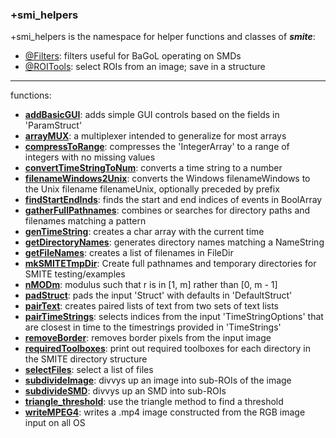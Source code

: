 ### +smi_helpers

+smi_helpers is the namespace for helper functions and classes of ***smite***:
- [@Filters](@Filters/README.md):
  filters useful for BaGoL operating on SMDs
- [@ROITools](@ROITools/README.md):
  select ROIs from an image; save in a structure

---

functions:
- **[addBasicGUI](addBasicGUI.m)**:
  adds simple GUI controls based on the fields in 'ParamStruct'
- **[arrayMUX](arrayMUX.m)**:
  a multiplexer intended to generalize for most arrays
- **[compressToRange](compressToRange.m)**:
  compresses the 'IntegerArray' to a range of integers with no missing values
- **[convertTimeStringToNum](convertTimeStringToNum.m)**:
  converts a time string to a number
- **[filenameWindows2Unix](filenameWindows2Unix.m)**:
  converts the Windows filenameWindows to the Unix filename filenameUnix,
  optionally preceded by prefix
- **[findStartEndInds](findStartEndInds.m)**:
  finds the start and end indices of events in BoolArray
- **[gatherFullPathnames](gatherFullPathnames.m)**:
  combines or searches for directory paths and filenames matching a pattern
- **[genTimeString](genTimeString.m)**:
  creates a char array with the current time
- **[getDirectoryNames](getDirectoryNames.m)**:
  generates directory names matching a NameString
- **[getFileNames](getFileNames.m)**:
  creates a list of filenames in FileDir
- **[mkSMITETmpDir](mkSMITETmpDir.m)**:
  Create full pathnames and temporary directories for SMITE testing/examples
- **[nMODm](nMODm.m)**:
  modulus such that r is in [1, m] rather than [0, m - 1]
- **[padStruct](padStruct.m)**:
  pads the input 'Struct' with defaults in 'DefaultStruct'
- **[pairText](pairText.m)**:
  creates paired lists of text from two sets of text lists
- **[pairTimeStrings](pairTimeStrings.m)**:
  selects indices from the input 'TimeStringOptions' that are closest in time
  to the timestrings provided in 'TimeStrings'
- **[removeBorder](removeBorder.m)**:
  removes border pixels from the input image
- **[requiredToolboxes](requiredToolboxes.m)**:
  print out required toolboxes for each directory in the SMITE directory
  structure
- **[selectFiles](selectFiles.m)**:
  select a list of files
- **[subdivideImage](subdivideImage.m)**:
  divvys up an image into sub-ROIs of the image
- **[subdivideSMD](subdivideSMD.m)**:
  divvys up an SMD into sub-ROIs
- **[triangle_threshold](triangle_threshold.m)**:
  use the triangle method to find a threshold
- **[writeMPEG4](writeMPEG4.m)**:
  writes a .mp4 image constructed from the RGB image input on all OS
